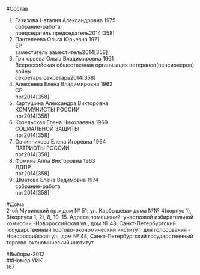 #Состав  
1. Газизова Наталия Александровна 1975  
    собрание-работа  
    председатель председатель2014[358]  
2. Пантелеева Ольга Юрьевна 1971  
    ЕР  
    заместитель заместитель2014[358]  
3. Григорьева Ольга Владимировна 1961  
    Всероссийская общественная организация ветеранов(пенсионеров) войны  
    секретарь секретарь2014[358]  
4. Алексеева Елена Владимировна 1962  
    СР  
    прг2014[358]  
5. Картушина Александра Викторовна  
    КОММУНИСТЫ РОССИИ  
    прг2014[358]  
6. Козельская Елена Николаевна 1969  
    СОЦИАЛЬНОЙ ЗАЩИТЫ  
    прг2014[358]  
7. Овчинникова Елена Игоревна 1964  
    ПАТРИОТЫ РОССИИ  
    прг2014[358]  
8. Фомина Алла Викторовна 1963  
    ЛДПР  
    прг2014[358]  
9. Шматова Елена Вадимовна 1974  
    собрание-работа  
    прг2014[358]  
  
#Дома  
2-ой Муринский пр.» дом № 51; ул. Карбышева» дома №№ 4(корпус 1), 6(корпуса 1, 2), 8, 10, 15. Адреса помещений: участковой избирательной комиссии -Новороссийская ул., дом № 48, Санкт-Петербургский государственный торгово-экономический институт; для голосования - Новороссийская ул., дом № 48, Санкт-Петербургский государственный торгово-экономический институт.  
  
#Выборы-2012  
##Номер УИК  
167  
